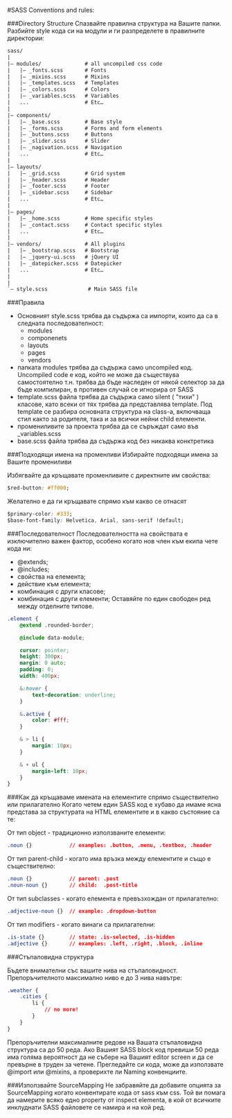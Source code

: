 #SASS Conventions and rules:

###Directory Structure
Спазвайте правилна структура на Вашите папки. Разбийте style кода си на модули и ги разпределете в правилните директории:

```html
sass/ 
| 
|– modules/              # all uncompiled css code
|   |– _fonts.scss       # Fonts
|   |– _mixins.scss      # Mixins
|   |– _templates.scss   # Templates 
|   |– _colors.scss      # Colors
|   |– _variables.scss   # Variables
|   ...                  # Etc… 
| 
|– components/
|   |– _base.scss        # Base style
|   |– _forms.scss       # Forms and form elements
|   |– _buttons.scss     # Buttons
|   |– _slider.scss      # Slider
|   |– _nagivation.scss  # Navigation
|   ...                  # Etc… 
| 
|– layouts/ 
|   |– _grid.scss        # Grid system
|   |– _header.scss      # Header 
|   |– _footer.scss      # Footer
|   |– _sidebar.scss     # Sidebar
|   ...                  # Etc…
| 
|– pages/ 
|   |– _home.scss        # Home specific styles
|   |– _contact.scss     # Contact specific styles
|   ...                  # Etc… 
| 
|– vendors/              # All plugins 
|   |– _bootstrap.scss   # Bootstrap 
|   |– _jquery-ui.scss   # jQuery UI
|   |– _datepicker.scss  # Datepicker
|   ...                  # Etc… 
| 
| 
`– style.scss             # Main SASS file
```

###Правила
- Основният style.scss трябва да съдържа са импорти, които да са в следната последователност:
  - modules
  - componenets
  - layouts
  - pages
  - vendors
- папката modules трябва да съдържа само uncompiled код. Uncompiled code е код, който не може да съществува самостоятелно т.н. трябва да бъде наследен от някой селектор за да бъде компилиран, в противен случай се игнорира от SASS
- template.scss файла трябва да съдържа само silent ( "тихи" ) класове, като всеки от тях трябва да представлява template. Под template се разбира основната структура на class-a, включваща стил както за родителя, така и за всички нейни child елементи.
- промениливите за проекта трябва да се съръждат само във _variables.scss
- base.scss файла трябва да съдържа код без никаква конктретика

###Подходящи имена на променливи
Избирайте подходящи имена за Вашите промениливи

Избягвайте да кръщавате променливите с директните им свойства:
```css
$red-button: #ff000;
```
Желателно е да ги кръщавате спрямо към какво се отнасят
```css
$primary-color: #333;
$base-font-family: Helvetica, Arial, sans-serif !default;
```
###Последователност
Последователността на свойствата е изключително важен фактор, особено когато нов член към екипа чете кода ни:
- @extends;
- @includes;
- свойства на елемента;
- действие към елемента;
- комбинация с други класове;
- комбинация с други елементи;
Оставяйте по един свободен ред между отделните типове.

```css
.element {
    @extend .rounded-border;

    @include data-module;

    cursor: pointer;
    height: 300px;
    margin: 0 auto;
    padding: 0;
    width: 400px;

    &:hover {
        text-decoration: underline;
    }

    &.active {
        color: #fff;
    }

    & > li {
        margin: 10px;
    }

    & + ul {
        margin-left: 10px;
    }
}
```
###Как да кръщаваме имената на елементите спрямо съществително или прилагателно
Когато четем един SASS код е хубаво да имаме ясна представа за структурата на HTML елементите и в какво състояние са те:

От тип object - традиционно използваните елементи:
```css
.noun {}            // examples: .button, .menu, .textbox, .header
```

От тип parent-child - когато има връзка между елементите и също е съществително:
```css
.noun {}            // parent: .post
.noun-noun {}       // child:  .post-title
```

От тип subclasses - когато елемента е превъзхождан от прилагателно:
```css
.adjective-noun {}  // example: .dropdown-button
```

От тип modifiers - когато винаги са прилагателни:
```css
.is-state {}        // state: .is-selected, .is-hidden
.adjective {}       // examples: .left, .right, .block, .inline
```

###Стъпаловидна структура

Бъдете внимателни със вашите нива на стъпаловидност. Препоръчителното максимално ниво е до 3 нива навътре:
```css
.weather {
    .cities {
        li {
            // no more!
        }
    }
}
```
Препоръчителни максималните редове на Вашата стъпаловидна структура са до 50 реда. Ако Вашият SASS block код превиши 50 реда има голяма вероятност да не събере на Вашият editor screen и да се превърне в труден за четене. Прегледайте си кода, може да използвате @import или @mixins, а проверихте ли Naming конвенциите.

###Използвайте SourceMapping
Не забравяйте да добавите опцията за SourceMapping когато конвентирате кода от sass към css. Той ви помага да намерите всяко едно property от inspect elementa, в кой от всичките инклуднати SASS файловете се намира и на кой ред.